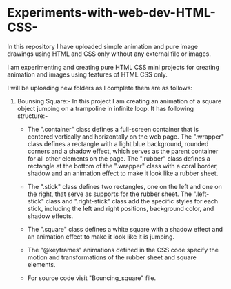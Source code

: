 # Experiments-with-web-dev-HTML-CSS-

In this repository I have uploaded simple animation and pure image drawings using HTML and CSS only without any external file or images.


I am experimenting and creating pure HTML CSS mini projects for creating animation and images using features of HTML CSS only.

I will be uploading new folders as I complete them are as follows:

  1) Bounsing Square:- In this project I am creating an animation of a square object jumping on a trampoline in infinite loop. It has following structure:-
        - The ".container" class defines a full-screen container that is centered vertically and horizontally on the web page. The ".wrapper" class defines a rectangle             with a light blue background, rounded corners and a shadow effect, which serves as the parent container for all other elements on the page. The ".rubber" class           defines a rectangle at the bottom of the ".wrapper" class with a coral border, shadow and an animation effect to make it look like a rubber sheet.
        
        - The ".stick" class defines two rectangles, one on the left and one on the right, that serve as supports for the rubber sheet. The ".left-stick" class and                 ".right-stick" class add the specific styles for each stick, including the left and right positions, background color, and shadow effects.
        
        - The ".square" class defines a white square with a shadow effect and an animation effect to make it look like it is jumping.
        
        - The "@keyframes" animations defined in the CSS code specify the motion and transformations of the rubber sheet and square elements.
        - For source code visit "Bouncing_square" file.
